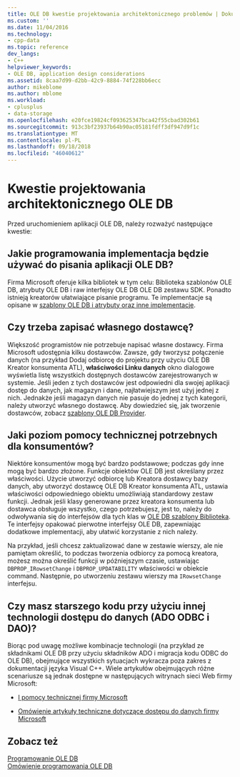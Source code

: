 ```yaml
---
title: OLE DB kwestie projektowania architektonicznego problemów | Dokumentacja firmy Microsoft
ms.custom: ''
ms.date: 11/04/2016
ms.technology:
- cpp-data
ms.topic: reference
dev_langs:
- C++
helpviewer_keywords:
- OLE DB, application design considerations
ms.assetid: 8caa7d99-d2bb-42c9-8884-74f228bb6ecc
author: mikeblome
ms.author: mblome
ms.workload:
- cplusplus
- data-storage
ms.openlocfilehash: e20fce19824cf093625347bca42f55cbad302b61
ms.sourcegitcommit: 913c3bf23937b64b90ac05181fdff3df947d9f1c
ms.translationtype: MT
ms.contentlocale: pl-PL
ms.lasthandoff: 09/18/2018
ms.locfileid: "46040612"
---
```

# <a name="ole-db-architectural-design-issues"></a>Kwestie projektowania architektonicznego OLE DB

Przed uruchomieniem aplikacji OLE DB, należy rozważyć następujące kwestie:  
  
## <a name="what-programming-implementation-will-you-use-to-write-your-ole-db-application"></a>Jakie programowania implementacja będzie używać do pisania aplikacji OLE DB?

Firma Microsoft oferuje kilka bibliotek w tym celu: Biblioteka szablonów OLE DB, atrybuty OLE DB i raw interfejsy OLE DB OLE DB zestawu SDK. Ponadto istnieją kreatorów ułatwiające pisanie programu. Te implementacje są opisane w [szablony OLE DB i atrybuty oraz inne implementacje](../../data/oledb/ole-db-templates-attributes-and-other-implementations.md).

## <a name="do-you-need-to-write-your-own-provider"></a>Czy trzeba zapisać własnego dostawcę?

Większość programistów nie potrzebuje napisać własne dostawcy. Firma Microsoft udostępnia kilku dostawców. Zawsze, gdy tworzysz połączenie danych (na przykład Dodaj odbiorcę do projektu przy użyciu OLE DB Kreator konsumenta ATL), **właściwości Linku danych** okno dialogowe wyświetla listę wszystkich dostępnych dostawców zarejestrowanych w systemie. Jeśli jeden z tych dostawców jest odpowiedni dla swojej aplikacji dostęp do danych, jak magazyn i dane, najłatwiejszym jest użyj jednej z nich. Jednakże jeśli magazyn danych nie pasuje do jednej z tych kategorii, należy utworzyć własnego dostawcę. Aby dowiedzieć się, jak tworzenie dostawców, zobacz [szablony OLE DB Provider](../../data/oledb/ole-db-provider-templates-cpp.md).

## <a name="what-level-of-support-do-you-need-for-your-consumer"></a>Jaki poziom pomocy technicznej potrzebnych dla konsumentów?

Niektóre konsumentów mogą być bardzo podstawowe; podczas gdy inne mogą być bardzo złożone. Funkcje obiektów OLE DB jest określany przez właściwości. Użycie utworzyć odbiorcę lub Kreatora dostawcy bazy danych, aby utworzyć dostawcę OLE DB Kreator konsumenta ATL, ustawia właściwości odpowiedniego obiektu umożliwiają standardowy zestaw funkcji. Jednak jeśli klasy generowane przez kreatora konsumenta lub dostawca obsługuje wszystko, czego potrzebujesz, jest to, należy do odwoływania się do interfejsów dla tych klas w [OLE DB szablony Biblioteka](../../data/oledb/ole-db-templates.md). Te interfejsy opakować pierwotne interfejsy OLE DB, zapewniając dodatkowe implementacji, aby ułatwić korzystanie z nich należy.

Na przykład, jeśli chcesz zaktualizować dane w zestawie wierszy, ale nie pamiętam określić, to podczas tworzenia odbiorcy za pomocą kreatora, możesz można określić funkcji w późniejszym czasie, ustawiając `DBPROP_IRowsetChange` i `DBPROP_UPDATABILITY` właściwości w obiekcie command. Następnie, po utworzeniu zestawu wierszy ma `IRowsetChange` interfejsu.

## <a name="do-you-have-older-code-using-another-data-access-technology-ado-odbc-or-dao"></a>Czy masz starszego kodu przy użyciu innej technologii dostępu do danych (ADO ODBC i DAO)?

Biorąc pod uwagę możliwe kombinacje technologii (na przykład ze składnikami OLE DB przy użyciu składników ADO i migracja kodu ODBC do OLE DB), obejmujące wszystkich sytuacjach wykracza poza zakres z dokumentacji języka Visual C++. Wiele artykułów obejmujących różne scenariusze są jednak dostępne w następujących witrynach sieci Web firmy Microsoft:

- [I pomocy technicznej firmy Microsoft](https://support.microsoft.com/)

- [Omówienie artykuły techniczne dotyczące dostępu do danych firmy Microsoft](https://msdn.microsoft.com/en-us/library/ms810811.aspx)

## <a name="see-also"></a>Zobacz też

[Programowanie OLE DB](../../data/oledb/ole-db-programming.md)<br/>
[Omówienie programowania OLE DB](../../data/oledb/ole-db-programming-overview.md)
